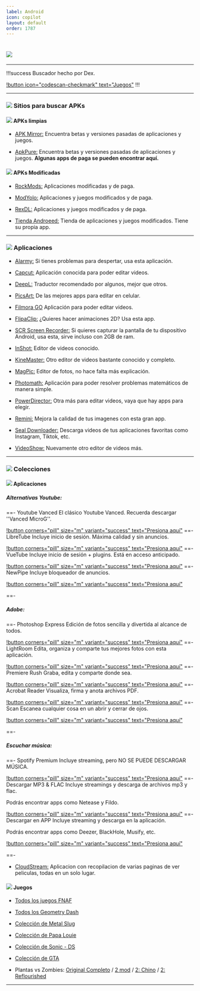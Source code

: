 ```yaml
---
label: Android
icon: copilot
layout: default
order: 1787
---
```



# ![](https://i.postimg.cc/qRMJPGNN/banner-items-lcdh-5.png)


---


!!!success Buscador hecho por Dex.

[!button icon="codescan-checkmark" text="Juegos"](https://cse.google.com/cse?cx=660831ba151944e87)
!!!


---

### ![](https://i.postimg.cc/fyHqs50r/Proyecto-nuevo-2.png) Sitios para buscar APKs

#### ![](https://i.postimg.cc/s2DT9mVX/Proyecto-nuevo-5.png) APKs limpias


- [APK Mirror:](https://www.apkmirror.com/) 
Encuentra betas y versiones pasadas de aplicaciones y juegos.


- [ApkPure:](https://m.apkpure.com/es/)
Encuentra betas y versiones pasadas de aplicaciones y juegos. **Algunas apps de paga se pueden encontrar aquí.**


#### ![](https://i.postimg.cc/s2DT9mVX/Proyecto-nuevo-5.png) APKs Modificadas


- [RockMods:](https://www.rockmods.net/)
Aplicaciones modificadas y de paga.


- [ModYolo:](https://modyolo.com/)
Aplicaciones y juegos modificados y de paga.


- [RexDL:](https://rexdl.com/)
Aplicaciones y juegos modificados y de paga.


- [Tienda Androeed:](https://androeed.es/)
Tienda de aplicaciones y juegos modificados. Tiene su propia app.


---

### ![](https://i.postimg.cc/fyHqs50r/Proyecto-nuevo-2.png) Aplicaciones

- [Alarmy:](https://drive.google.com/file/d/1AkO5XdAUZaICNDdJG-ybEwzQlCSEd_Il/view?usp=drivesdk)
Si tienes problemas para despertar, usa esta aplicación.


- [Capcut:](https://androeed.es/files/capcut.html)
Aplicación conocida para poder editar videos.


- [DeepL:](https://play.google.com/store/apps/details?id=com.deepl.mobiletranslator)
Traductor recomendado por algunos, mejor que otros.


- [PicsArt:](https://modyolo.com/picsart-studio-1.html)
De las mejores apps para editar en celular.


- [Filmora GO](https://modyolo.com/filmorago.html)
Aplicación para poder editar videos.


- [FlipaClip:](https://modyolo.com/flipaclip.html)
¿Quieres hacer animaciones 2D? Usa esta app.


- [SCR Screen Recorder:](https://www.mediafire.com/file/x7k8kjd0toeh1ly/SCR+MOD_by+AndroidFaster.apk)
Si quieres capturar la pantalla de tu dispositivo Android, usa esta, sirve incluso con 2GB de ram.


- [InShot:](https://modyolo.com/inshot.html)
Editor de videos conocido.


- [KineMaster:](https://modyolo.com/kinemaster-pro.html)
Otro editor de videos bastante conocido y completo.


- [MagPic:](https://modyolo.com/magpic-photo-editor.html)
Editor de fotos, no hace falta más explicación.


- [Photomath:](https://modyolo.com/photomath-microblink.html)
Aplicación para poder resolver problemas matemáticos de manera simple.


- [PowerDirector:](https://modyolo.com/powerdirector.html)
Otra más para editar videos, vaya que hay apps para elegir.


- [Remini:](https://modyolo.com/remini.html)
Mejora la calidad de tus imagenes con esta gran app.


- [Seal Downloader:](https://www.mediafire.com/file/r5rbpjkquo8ymqu/com.junkfood.seal_10914.apk/file)
Descarga videos de tus aplicaciones favoritas como Instagram, Tiktok, etc.


- [VideoShow:](https://modyolo.com/videoshow-pro.html)
Nuevamente otro editor de videos más.


---

### ![](https://i.postimg.cc/fyHqs50r/Proyecto-nuevo-2.png) Colecciones


#### ![](https://i.postimg.cc/s2DT9mVX/Proyecto-nuevo-5.png) **Aplicaciones**


##### Alternativas Youtube:


==- Youtube Vanced
El clásico Youtube Vanced. Recuerda descargar ''Vanced MicroG''.

[!button corners="pill" size="m" variant="success" text="Presiona aquí"](https://revanced-apks.pages.dev/)
==- LibreTube
Incluye inicio de sesión. Máxima calidad y sin anuncios.

[!button corners="pill" size="m" variant="success" text="Presiona aquí"](https://libretube.dev/)
==- VueTube
Incluye inicio de sesión + plugins. Está en acceso anticipado.

[!button corners="pill" size="m" variant="success" text="Presiona aquí"](https://vuetube.app/)
==- NewPipe
Incluye bloqueador de anuncios.

[!button corners="pill" size="m" variant="success" text="Presiona aquí"](https://apt.izzysoft.de/fdroid/index/apk/org.polymorphicshade.newpipe)

==-


##### Adobe:

==- Photoshop Express
Edición de fotos sencilla y divertida al alcance de todos.

[!button corners="pill" size="m" variant="success" text="Presiona aquí"](https://modyolo.com/photoshop-express-photo-editor.html)
==- LightRoom
Edita, organiza y comparte tus mejores fotos con esta aplicación.

[!button corners="pill" size="m" variant="success" text="Presiona aquí"](https://modyolo.com/adobe-lightroom.html)
==- Premiere Rush
Graba, edita y comparte donde sea.

[!button corners="pill" size="m" variant="success" text="Presiona aquí"](https://modyolo.com/adobe-premiere-rush.html)
==- Acrobat Reader
Visualiza, firma y anota archivos PDF.

[!button corners="pill" size="m" variant="success" text="Presiona aquí"](https://modyolo.com/adobe-reader.html)
==- Scan
Escanea cualquier cosa en un abrir y cerrar de ojos.

[!button corners="pill" size="m" variant="success" text="Presiona aquí"](https://modyolo.com/adobe-scan-pdf-scanner-ocr.html)

==-


##### Escuchar música:

==- Spotify Premium
Incluye streaming, pero NO SE PUEDE DESCARGAR MÚSICA.

[!button corners="pill" size="m" variant="success" text="Presiona aquí"](https://noiroom.tech/Tutoriales/spotify-premium#para-android)
==- Descargar MP3 & FLAC
Incluye streamings y descarga de archivos mp3 y flac.

Podrás encontrar apps como Netease y Fildo.

[!button corners="pill" size="m" variant="success" text="Presiona aquí"](https://noiroom.tech/Moviles/m-musica#streaming-descarga-mp3-flac)
==- Descargar en APP
Incluye streaming y descarga en la aplicación.

Podrás encontrar apps como Deezer, BlackHole, Musify, etc.

[!button corners="pill" size="m" variant="success" text="Presiona aquí"](https://noiroom.tech/Moviles/m-musica#streaming-descaga-inapp)

==-


- [CloudStream:](https://noiroom.tech/Tutoriales/cloudstream)
Aplicacion con recopilacion de varias paginas de ver peliculas, todas en un solo lugar.


#### ![](https://i.postimg.cc/s2DT9mVX/Proyecto-nuevo-5.png) **Juegos**


- [Todos los juegos FNAF](https://drive.google.com/file/d/13ZNJB38Ju9PgS5AKIgz87nJQwhFKOy9O/view)


- [Todos los Geometry Dash](https://www.mediafire.com/folder/2mlch9f3mnjix/Geometry+dash)


- [Colección de Metal Slug](https://www.mediafire.com/file/z6hcwdwnq1ymsjd/Metal+Pack_4.1_Apkpure.apk/file)


- [Colección de Papa Louie](https://www.mediafire.com/file/o3xflyd4jmsrzmu/Papa+Louie+To+Go.zip)


- [Colección de Sonic - DS](https://drive.google.com/file/d/1ekz-JUH1pr0jL19i_yrCoTxAYkfM3ZDQ/view)


- [Colección de GTA](https://noiroom.tech/Escritorio/e-juegos#coleccion-gta)


- Plantas vs Zombies: [Original Completo](https://www.mediafire.com/file/gvr0e59pktq23zk/Plantas+contra+Zombis_8.1.0.apk/file) / [2 mod](https://an1.com/182-plants-vs-zombies-2-pvz-mod.html) /  [2: Chino](https://www.mediafire.com/file/594z4apdrht8op8/PvZ2_Chino_v2.9.4.apk/file) / [2: Reflourished](https://drive.google.com/drive/folders/1y5lVZh-flKWxpeXSFYJprzJlL4Jlcfm4)


---
